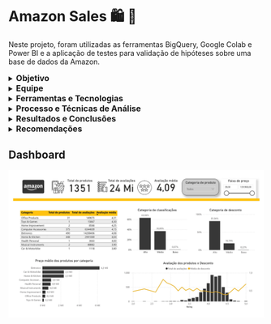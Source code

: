 # Amazon Sales 🛍️ 🛒
  
  Neste projeto, foram utilizadas as ferramentas BigQuery, Google Colab e Power BI e a aplicação de testes para validação de hipóteses sobre uma base de dados da Amazon.

<details>
  <summary><strong style="font-size: 16px;">Objetivo</strong></summary>
  
Identificar e compreender os principais fatores que influenciam a pontuação e a classificação dos produtos na plataforma da Amazon. Assim, foram levantadas as seguintes hipóteses:


- **_Hipótese 1_:** Produtos com maior desconto aplicado (discount_percentage) são melhor classificados (rating);
- **_Hipótese 2_:** Produtos com mais avaliações positivas (score_sentimento) são melhor classificados (rating);
- **_Hipótese 3_:** Produtos com mais avaliações (rating_count) são melhor classificados (rating).
</details>

<details>
  <summary><strong style="font-size: 16px;">Equipe</strong></summary>
  
  - Nicole Machado Corrêa
  - Lays Silva
</details>

<details>
  <summary><strong style="font-size: 16px;">Ferramentas e Tecnologias</strong></summary>
  
  - BigQuery
  - Google Colab
  - Power BI
  - Python
 
</details>

<details>
 <summary><strong style="font-size: 16px;">Processo e Técnicas de Análise</strong></summary>

- Dataset: contém 2 conjuntos de dados com classificações e informações de produtos disponíveis para venda na Amazon. O primeiro  dispõe de informações sobre os produtos (categoria, preço, % desconto, etc.) e o outro com as informações sobre as avaliações do produto (quem enviou a avaliação, título da avaliação, conteúdo da avaliação, classificação do produto, etc.).

- ETL (Extract, Transform, Load): tratamento e limpeza de nulos, duplicados, dados fora do alcance da análise, criação de novas variáveis, o cálculo de quartis e segmentação. Também se realizou a conversão de variáveis categóricas em dummy.

- Processamento de Linguagem Natural (PLN): criação de um score de sentimento para a variável review_content, para análise de sentimentos em textos. Implementada através da biblioteca NLTK (Natural Language Toolkit);

- Modelagem Estatística: Teste de Shapiro-Wilk para verificar a normalidade dos dados, correlação de Spearman, Teste de Significância (Mann-Whitney) e Regressão linear e logística.
 
- Visualização de Dados: através de dashboard interativo no Power BI.
  
</details>


<details>
<summary><strong style="font-size: 16px;">Resultados e Conclusões</strong></summary>

  Com base na análise exploratória dos dados, chegou-se as seguintes conclusões:

- **_Hipótese 1_:** os resultados mostraram uma correlação significativa, mas negativa, entre o percentual de desconto aplicado e a classificação dos produtos.

- **_Hipótese 2_:**   há uma correlação positiva moderada e significativa entre score_sentimento e rating. Isso sugere que produtos com mais avaliações positivas tendem a ter classificações melhores, porém outros fatores também podem estar influenciando a classificação.

- **_Hipótese 3_:** os resultados evidenciaram uma correlação significativa, positiva e moderada entre a quantidade de avaliações e a classificação dos produtos.


</details>

<details>
<summary><strong style="font-size: 16px;">Recomendações</strong></summary>

 
- Talvez descontos muito altos possam afetar a percepção de qualidade dos produtos pelos clientes, então testar diferentes níveis de desconto e monitorar como isso influencia as avaliações possa ser uma boa estratégia;

- Reforçar estratégias para incentivar e promover avaliações positivas dos clientes (melhorias na experiência do cliente, suporte pós-venda, etc);

- Criar incentivos para avaliações, pedidos claros de feedback após a compra e um processo fácil e acessível para deixar avaliações;

- Uso da análise de sentimento para identificar padrões nas avaliações, para identificação da satisfação dos clientes e gerar pontos de melhoria.

</details>

## Dashboard 

![Análise de produtos da Amazon](https://raw.githubusercontent.com/nicolemcorrea/amazon_sales/main/amazon_dashboard.jpg)
